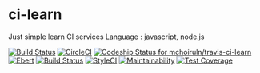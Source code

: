# ci-learn
Just simple learn CI services
Language : javascript, node.js

[![Build Status](https://travis-ci.org/mchoiruln/travis-ci-learn.svg?branch=master)](https://travis-ci.org/mchoiruln/travis-ci-learn)
[![CircleCI](https://circleci.com/gh/mchoiruln/travis-ci-learn.svg?style=svg)](https://circleci.com/gh/mchoiruln/travis-ci-learn)
[![Codeship Status for mchoiruln/travis-ci-learn](https://app.codeship.com/projects/6b60eb30-43d8-0136-3ede-62fd778c83b5/status?branch=master)](https://app.codeship.com/projects/291706)
[![Ebert](https://ebertapp.io/github/mchoiruln/learn-ci.svg)](https://ebertapp.io/github/mchoiruln/learn-ci)
[![Build Status](https://semaphoreci.com/api/v1/mchoiruln/learn-ci/branches/master/badge.svg)](https://semaphoreci.com/mchoiruln/learn-ci)
[![StyleCI](https://github.styleci.io/repos/134930518/shield?branch=master)](https://github.styleci.io/repos/134930518)
[![Maintainability](https://api.codeclimate.com/v1/badges/61ed959480721a5d4c29/maintainability)](https://codeclimate.com/github/mchoiruln/learn-ci/maintainability)
[![Test Coverage](https://api.codeclimate.com/v1/badges/61ed959480721a5d4c29/test_coverage)](https://codeclimate.com/github/mchoiruln/learn-ci/test_coverage)
